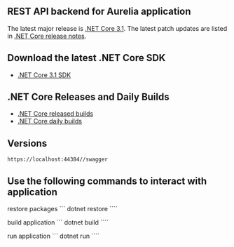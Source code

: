## REST API backend for Aurelia application


The latest major release is [.NET Core 3.1](release-notes/3.1). The latest patch updates are listed in [.NET Core release notes](release-notes/README.md).

## Download the latest .NET Core SDK

* [.NET Core 3.1 SDK](release-notes/3.1/README.md)

## .NET Core Releases and Daily Builds

* [.NET Core released builds](release-notes/README.md)
* [.NET Core daily builds](daily-builds.md)


## Versions

``` https://localhost:44384//swagger ```

## Use the following commands to interact with application

restore packages
``` dotnet restore ````

build application
``` dotnet build ````


run application
``` dotnet run ````
